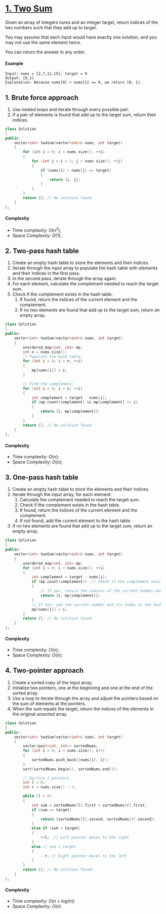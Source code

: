 # [1. Two Sum](https://leetcode.com/problems/two-sum)

Given an array of integers nums and an integer target, return indices of the two numbers such that they add up to target.

You may assume that each input would have exactly one solution, and you may not use the same element twice.

You can return the answer in any order.

#### Example

    Input: nums = [2,7,11,15], target = 9
    Output: [0,1]
    Explanation: Because nums[0] + nums[1] == 9, we return [0, 1].

## 1. Brute force approach

1. Use nested loops and iterate through every possible pair.
2. If a pair of elements is found that add up to the target sum, return their indices.

```C++
class Solution 
{
public:
    vector<int> twoSum(vector<int>& nums, int target) 
    {
        for (int i = 0; i < nums.size(); ++i) 
        {
            for (int j = i + 1; j < nums.size(); ++j) 
            {
                if (nums[i] + nums[j] == target) 
                {
                    return {i, j};
                }
            }
        }
        return {}; // No solution found
    }
};
```

#### Complexity

- Time complexity: $O(n^2)$;
- Space Complexity: $O(1)$;

## 2. Two-pass hash table

1. Create an empty hash table to store the elements and their indices.
2. Iterate through the input array to populate the hash table with elements and their indices in the first pass.
3. In the second pass, iterate through the array again:
4. For each element, calculate the complement needed to reach the target sum.
5. Check if the complement exists in the hash table.
    1. If found, return the indices of the current element and the complement.
    2. If no two elements are found that add up to the target sum, return an empty array.

```C++
class Solution 
{
public:
    vector<int> twoSum(vector<int>& nums, int target) 
    {
        unordered_map<int, int> mp;
        int n = nums.size();
        // Populate the hash table:
        for (int i = 0; i < n; ++i) 
        {
            mp[nums[i]] = i;
        }

        // Find the complement:
        for (int i = 0; i < n; ++i) 
        {
            int complement = target - nums[i];
            if (mp.count(complement) && mp[complement] != i) 
            {
                return {i, mp[complement]};
            }
        }
        return {}; // No solution found
    }
};
```

#### Complexity

- Time complexity: $O(n)$;
- Space Complexity: $O(n)$;
  
## 3. One-pass hash table

1. Create an empty hash table to store the elements and their indices.
2. Iterate through the input array, for each element:
   1. Calculate the complement needed to reach the target sum.
   2. Check if the complement exists in the hash table.
   3. If found, return the indices of the current element and the complement.
   4. If not found, add the current element to the hash table.
3. If no two elements are found that add up to the target sum, return an empty array.

```C++
class Solution 
{
public:
    vector<int> twoSum(vector<int>& nums, int target) 
    {
        unordered_map<int, int> mp;
        for (int i = 0; i < nums.size(); ++i) 
        {
            int complement = target - nums[i];
            if (mp.count(complement))  // Check if the complement exists in the hash map
            {
                // If yes, return the indices of the current number and its complement
                return {i, mp[complement]};
            }
            // If not, add the current number and its index to the hash map
            mp[nums[i]] = i;
        }
        return {}; // No solution found
    }
};
```

#### Complexity

- Time complexity: $O(n)$;
- Space Complexity: $O(n)$;

## 4. Two-pointer approach

1. Create a sorted copy of the input array.
2. Initialize two pointers, one at the beginning and one at the end of the sorted array.
3. Use a loop to iterate through the array and adjust the pointers based on the sum of elements at the pointers.
4. When the sum equals the target, return the indices of the elements in the original unsorted array.

```C++
class Solution 
{
public:
    vector<int> twoSum(vector<int>& nums, int target) 
    {
        vector<pair<int, int>> sortedNums;
        for (int i = 0; i < nums.size(); i++) 
        {
            sortedNums.push_back({nums[i], i});
        }
        sort(sortedNums.begin(), sortedNums.end());

        // Declare 2 pointers 
        int l = 0;
        int r = nums.size() - 1;

        while (l < r) 
        {
            int sum = sortedNums[l].first + sortedNums[r].first;
            if (sum == target) 
            {
                return {sortedNums[l].second, sortedNums[r].second};
            } 
            else if (sum < target) 
            {
                ++l;  // Left pointer moves to the right
            } 
            else // sum > target
            {
                --r; // Right pointer moves to the left
            }
        }
        return {}; // No solution found!
    }
};
```

#### Complexity

- Time complexity: $O(n \times log(n))$
- Space Complexity: $O(n)$

